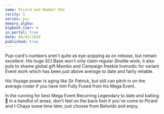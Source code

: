 ```yaml
---
name: Picard and Number One
rarity: 5
series: pic
memory_alpha:
bigbook_tier: 6
in_portal: true
date: 06/02/2020
published: true
---
```


Pup-card's numbers aren't quite as eye-popping as on release, but remain excellent. His huge SCI Base won't only claim regular Shuttle work, it also puts to shame global gift Mambo and Campaign freebie Irumodic for variant Event work which has been just above average to date and fairly reliable.

His Voyage power is aging like Sir Patrick, but still can pitch in on the average roster if you have him Fully Fused from his Mega Event.

In the running for best Mega Event Recurring Legendary to date and batting 💯 in a handful of areas, don't feel on the back foot if you've come to Picard and I-Chaya some time later, just choose from Beholds and enjoy.
